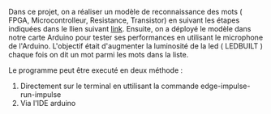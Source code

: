 Dans ce projet, on a réaliser un modèle de reconnaissance des mots ( FPGA, Microcontrolleur, Resistance, Transistor) en suivant les étapes indiquées dans le llien suivant [link](https://docs.edgeimpulse.com/docs/tutorials/responding-to-your-voice).
Ensuite, on a déployé le modèle dans notre carte Arduino pour tester ses performances en utilisant le microphone de l'Arduino.
L'objectif était d'augmenter la luminosité de la led ( LEDBUILT ) chaque fois on dit un mot parmi les mots dans la liste.

Le programme peut être executé en deux méthode : 

<ol>
  <li>  Directement sur le terminal en uttilisant la commande edge-impulse-run-impulse</li>
  <li>Via l'IDE arduino</li>

</ol>
